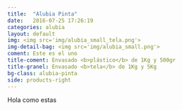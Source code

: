 ```yaml
---
title:  "Alubia Pinta"
date:   2016-07-25 17:26:19
categories: alubia
layout: default
img: <img src='img/alubia_small_tela.png'>
img-detail-bag: <img src='img/alubia_small.png'>
coment: Este es el uno
title-coment: Envasado <b>plástico</b> de 1Kg y 500gr
title-granel: Envasado <b>tela</b> de 1Kg y 5Kg
bg-class: alubia-pinta
side: products-right
---
```


Hola como estas